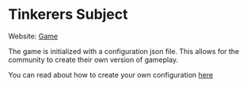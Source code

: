 # Tinkerers Subject

Website: [Game](https://myzbai.github.io/TinkerersSubject)

The game is initialized with a configuration json file. This allows for the community to create their own version of gameplay.


You can read about how to create your own configuration [here](public/gconfig/help.md)
